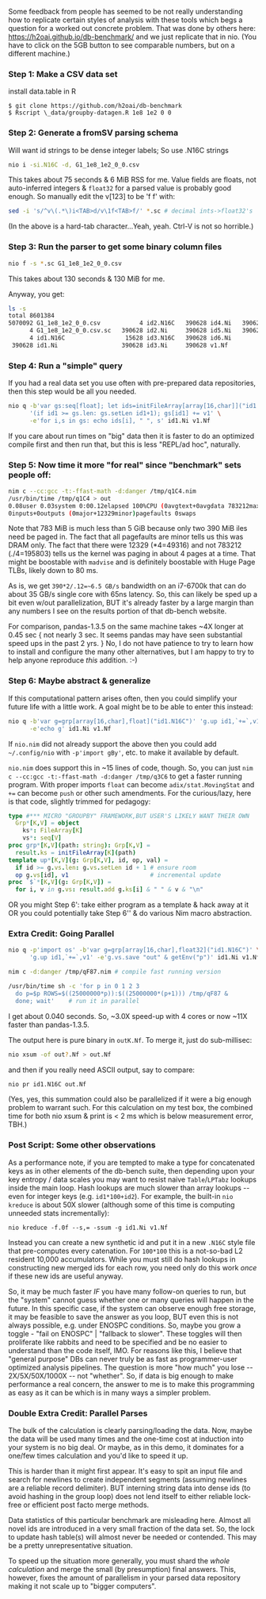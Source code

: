 Some feedback from people has seemed to be not really understanding how to
replicate certain styles of analysis with these tools which begs a question
for a worked out concrete problem.  That was done by others here:
https://h2oai.github.io/db-benchmark/ and we just replicate that in nio.  (You
have to click on the 5GB button to see comparable numbers, but on a different
machine.)

### Step 1: Make a CSV data set

install data.table in R
```
$ git clone https://github.com/h2oai/db-benchmark
$ Rscript \_data/groupby-datagen.R 1e8 1e2 0 0
```
### Step 2: Generate a fromSV parsing schema

Will want id strings to be dense integer labels; So use .N16C strings
```sh
nio i -si.N16C -d, G1_1e8_1e2_0_0.csv
```
This takes about 75 seconds & 6 MiB RSS for me.  Value fields are floats, not
auto-inferred integers & `float32` for a parsed value is probably good enough.
So manually edit the v[123] to be 'f f' with:
```sh
sed -i 's/^v\(.*\)i<TAB>d/v\1f<TAB>f/' *.sc # decimal ints->float32's
```
(In the above <TAB> is a hard-tab character...Yeah, yeah. Ctrl-V is not so
horrible.)

### Step 3: Run the parser to get some binary column files

```sh
nio f -s *.sc G1_1e8_1e2_0_0.csv
```
This takes about 130 seconds & 130 MiB for me.

Anyway, you get:
```sh
ls -s
total 8601384
5070092 G1_1e8_1e2_0_0.csv           4 id2.N16C   390628 id4.Ni   390628 v2.Nf
      4 G1_1e8_1e2_0_0.csv.sc   390628 id2.Ni     390628 id5.Ni   390628 v3.Nf
      4 id1.N16C                 15628 id3.N16C   390628 id6.Ni
 390628 id1.Ni                  390628 id3.Ni     390628 v1.Nf
```

### Step 4: Run a "simple" query

If you had a real data set you use often with pre-prepared data repositories,
then this step would be all you needed.
```sh
nio q -b'var gs:seq[float]; let ids=initFileArray[array[16,char]]("id1.N16C")'\
      '(if id1 >= gs.len: gs.setLen id1+1); gs[id1] += v1' \
      -e'for i,s in gs: echo ids[i], " ", s' id1.Ni v1.Nf
```
If you care about run times on "big" data then it is faster to do an optimized
compile first and then run that, but this is less "REPL/ad hoc", naturally.

### Step 5: Now time it more "for real" since "benchmark" sets people off:

```sh
nim c --cc:gcc -t:-ffast-math -d:danger /tmp/q1C4.nim
/usr/bin/time /tmp/q1C4 > out
0.08user 0.03system 0:00.12elapsed 100%CPU (0avgtext+0avgdata 783212maxresident)k
0inputs+0outputs (0major+12329minor)pagefaults 0swaps
```
Note that 783 MiB is much less than 5 GiB because only two 390 MiB iles need be
paged in.  The fact that all pagefaults are minor tells us this was DRAM only.
The fact that there were 12329 (\*4=49316) and not 783212 (./4=195803) tells us
the kernel was paging in about 4 pages at a time.  That might be boostable with
`madvise` and is definitely boostable with Huge Page TLBs, likely down to 80 ms.

As is, we get `390*2/.12=~6.5 GB/s` bandwidth on an i7-6700k that can do about
35 GB/s single core with 65ns latency.  So, this can likely be sped up a bit
even w/out parallelization, BUT it's already faster by a large margin than any
numbers I see on the results portion of that db-bench website.

For comparison, pandas-1.3.5 on the same machine takes ~4X longer at 0.45 sec {
not nearly 3 sec.  It seems pandas may have seen substantial speed ups in the
past 2 yrs. } No, I do not have patience to try to learn how to install and
configure the many other alternatives, but I am happy to try to help anyone
reproduce *this* addition. :-)

### Step 6: Maybe abstract & generalize

If this computational pattern arises often, then you could simplify your future
life with a little work.  A goal might be to be able to enter this instead:
```sh
nio q -b'var g=grp[array[16,char],float]("id1.N16C")' 'g.up id1,`+=`,v1' \
      -e'echo g' id1.Ni v1.Nf
```
If `nio.nim` did not already support the above then you could add
`~/.config/nio` with `-p'import gBy'`, etc. to make it available by default.

`nio.nim` does support this in ~15 lines of code, though.  So, you can just
`nim c --cc:gcc -t:-ffast-math -d:danger /tmp/q3C6` to get a faster running
program.  With proper imports `float` can become `adix/stat.MovingStat` and
`+=` can become `push` or other such amendments.  For the curious/lazy, here
is that code, slightly trimmed for pedagogy:
```Nim
type #*** MICRO "GROUPBY" FRAMEWORK,BUT USER'S LIKELY WANT THEIR OWN
  Grp*[K,V] = object
    ks*: FileArray[K]
    vs*: seq[V]
proc grp*[K,V](path: string): Grp[K,V] =
  result.ks = initFileArray[K](path)
template up*[K,V](g: Grp[K,V], id, op, val) =
  if id >= g.vs.len: g.vs.setLen id + 1 # ensure room
  op g.vs[id], v1                       # incremental update
proc `$`*[K,V](g: Grp[K,V]) =
  for i, v in g.vs: result.add g.ks[i] & " " & v & "\n"
```
OR you might Step 6': take either program as a template & hack away at it OR you
could potentially take Step 6'' & do various Nim macro abstraction.

### Extra Credit: Going Parallel

```sh
nio q -p'import os' -b'var g=grp[array[16,char],float32]("id1.N16C")' \
      'g.up id1,`+=`,v1' -e'g.vs.save "out" & getEnv("p")' id1.Ni v1.Nf

nim c -d:danger /tmp/qF87.nim # compile fast running version

/usr/bin/time sh -c 'for p in 0 1 2 3
  do p=$p ROWS=$((25000000*p)):$((25000000*(p+1))) /tmp/qF87 &
  done; wait'    # run it in parallel
```
I get about 0.040 seconds.  So, ~3.0X speed-up with 4 cores or now ~11X faster
than pandas-1.3.5.

The output here is pure binary in `outK.Nf`.  To merge it, just do sub-millisec:
```sh
nio xsum -of out?.Nf > out.Nf
```
and then if you really need ASCII output, say to compare:
```sh
nio pr id1.N16C out.Nf
```
(Yes, yes, this summation could also be parallelized if it were a big enough
problem to warrant such.  For this calculation on my test box, the combined time
for both nio xsum & print is < 2 ms which is below measurement error, TBH.)

### Post Script: Some other observations

As a performance note, if you are tempted to make a type for concatenated keys
as in other elements of the db-bench suite, then depending upon your key entropy
/ data scales you may want to resist naive `Table`/`LPTabz` lookups inside the
main loop.  Hash lookups are much slower than array lookups -- even for integer
keys (e.g. `id1*100+id2`).  For example, the built-in `nio kreduce` is about 50X
slower (although some of this time is computing unneeded stats incrementally):
```
nio kreduce -f.0f --s,= -ssum -g id1.Ni v1.Nf
```
Instead you can create a new synthetic id and put it in a new `.N16C` style
file that pre-computes every catenation.  For `100*100` this is a not-so-bad L2
resident 10,000 accumulators.  While you must still do hash lookups in
constructing new merged ids for each row, you need only do this work *once*
if these new ids are useful anyway.

So, it may be much faster *IF* you have many follow-on queries to run, but the
"system" cannot guess whether one or many queries will happen in the future.
In this specific case, if the system can observe enough free storage, it may be
feasible to save the answer as you loop, BUT even this is not always possible,
e.g. under ENOSPC conditions.  So, maybe you grow a toggle - "fail on ENOSPC" |
"fallback to slower".  These toggles will then proliferate like rabbits and need
to be specified and be no easier to understand than the code itself, IMO.  For
reasons like this, I believe that "general purpose" DBs can never truly be as
fast as programmer-user optimized analysis pipelines.  The question is more "how
much" you lose -- 2X/5X/50X/1000X -- not "whether".  So, if data is big enough
to make performance a real concern, the answer to me is to make this programming
as easy as it can be which is in many ways a simpler problem.

### Double Extra Credit: Parallel Parses

The bulk of the calculation is clearly parsing/loading the data.  Now, maybe the
data will be used many times and the one-time cost at induction into your system
is no big deal.  Or maybe, as in this demo, it dominates for a one/few times
calculation and you'd like to speed it up.

This is harder than it might first appear.  It's easy to spit an input file and
search for newlines to create independent segments (assuming newlines are a
reliable record delimiter).  BUT interning string data into dense ids (to avoid
hashing in the group loop) does not lend itself to either reliable lock-free or
efficient post facto merge methods.

Data statistics of this particular benchmark are misleading here.  Almost all
novel ids are introduced in a very small fraction of the data set.  So, the lock
to update hash table(s) will almost never be needed or contended.  This may be a
pretty unrepresentative situation.

To speed up the situation more generally, you must shard the *whole calculation*
and merge the small (by presumption) final answers.  This, however, fixes the
amount of parallelism in your parsed data repository making it not scale up to
"bigger computers".
